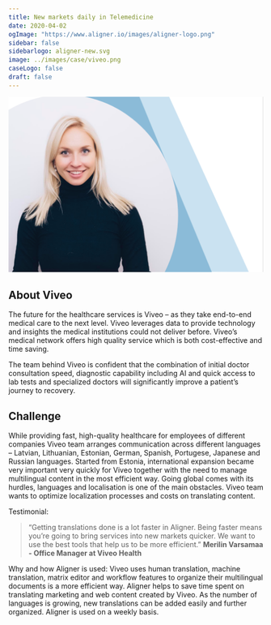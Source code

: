 ```yaml
---
title: New markets daily in Telemedicine
date: 2020-04-02
ogImage: "https://www.aligner.io/images/aligner-logo.png"
sidebar: false
sidebarlogo: aligner-new.svg
image: ../images/case/viveo.png
caseLogo: false
draft: false
---
```


![](2020-05-19-14-11-01.png)
## About Viveo

The future for the healthcare services is Viveo – as they take end-to-end medical care to the next level. Viveo leverages data to provide technology and insights the medical institutions could not deliver before. Viveo’s medical network offers high quality service which is both cost-effective and time saving.

The team behind Viveo is confident that the combination of initial doctor consultation speed, diagnostic capability including AI and quick access to lab tests and specialized doctors will significantly improve a patient’s journey to recovery. 

## Challenge

While providing fast, high-quality healthcare for employees of different companies Viveo team arranges communication across different languages – Latvian, Lithuanian, Estonian, German, Spanish, Portugese, Japanese and Russian languages. Started from Estonia, international expansion became very important very quickly for Viveo together with the need to manage multilingual content in the most efficient way. Going global comes with its hurdles, languages and localisation is one of the main obstacles. Viveo team wants to optimize localization processes and costs on translating content.




Testimonial:
> “Getting translations done is a lot faster in Aligner. Being faster means you’re going to bring services into new markets quicker. We want to use the best tools that help us to be more efficient.” **Merilin Varsamaa - Office Manager at Viveo Health**



Why and how Aligner is used:
Viveo uses human translation, machine translation, matrix editor and workflow features to organize their multilingual documents is a more efficient way. 
Aligner helps to save time spent on translating marketing and web content created by Viveo. As the number of languages is growing, new translations can be added easily and further organized. Aligner is used on a weekly basis. 

